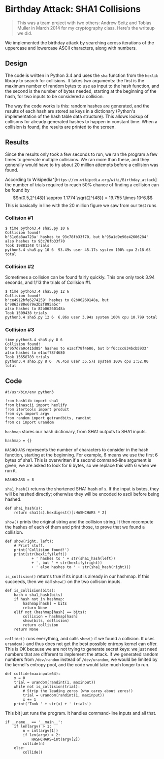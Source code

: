 # Birthday Attack: SHA1 Collisions

> This was a team project with two others: Andrew Seitz and Tobias Muller in March 2014 for my cryptography class. Here's the writeup we did.

We implemented the birthday attack by searching across iterations of the uppercase and lowercase ASCII characters, along with numbers.

## Design

The code is written in Python 3.4 and uses the `sha` function from the `hexlib` library to search for collisions. It takes two arguments: the first is the maximum number of random bytes to use as input to the hash function, and the second is the number of bytes needed, starting at the beginning of the hash, for two inputs to be considered a collision.

The way the code works is this: random hashes are generated, and the results of each hash are stored as keys in a dictionary (Python's implementation of the hash table data structure). This allows lookup of collisons for already generated hashes to happen in constant time. When a collision is found, the results are printed to the screen.

## Results

Since the results only took a few seconds to run, we ran the program a few times to generate multiple collisions. We ran more than these, and they generally would have to try about 20 million attempts before a collision was found.

According to Wikipedia^[`https://en.wikipedia.org/wiki/Birthday_attack`] the number of trials required to reach 50% chance of finding a collision can be found by
$$n(0.5,2^{48}) \approx 1.1774 \sqrt{2^{48}} = 19.755 \times 10^6.$$
This is basically in line with the 20 million figure we saw from our test runs.

### Collision #1

```
$ time python3.4 sha5.py 10 6
Collision found!
b'51c6a3aa723a' hashes to 93c78fb33f70, but b'95a1d9e96e42606284'
also hashes to 93c78fb33f70
Took 19881348 trials
python3.4 sha5.py 10 6  93.49s user 45.17s system 100% cpu 2:18.63 total
```
### Collision #2

Sometimes a collision can be found fairly quickly. This one only took 3.94 seconds, and 1/13 the trials of Collision #1.

```
$ time python3.4 sha5.py 12 6
Collision found!
b'ce4912bfe6274259' hashes to 82b06260148a, but b'9863780e679e2b2f895a5c'
also hashes to 82b06260148a
Took 1509438 trials
python3.4 sha5.py 12 6  6.86s user 3.94s system 100% cpu 10.799 total
```
### Collision #3

```
time python3.4 sha5.py 8 6
Collision found!
b'957d7a9c41bd85' hashes to e1acf78f4680, but b'f6cccc834bcb5933'
also hashes to e1acf78f4680
Took 15658783 trials
python3.4 sha5.py 8 6  76.45s user 35.57s system 100% cpu 1:52.00 total
```

## Code

```
#!/usr/bin/env python3

from hashlib import sha1
from binascii import hexlify
from itertools import product
from sys import argv
from random import getrandbits, randint
from os import urandom
```
`hashmap` stores our hash dictionary, from SHA1 outputs to SHA1 inputs.

```
hashmap = {}
```

`HASHCHARS` represents the number of characters to consider in the hash function, starting at the beginning. For example, 6 means we use the first 6 bytes of sha1. This is overwritten if a second command-line argument is given; we are asked to look for 6 bytes, so we replace this with 6 when we run it.
```
HASHCHARS = 8
```

`sha1_hash()` returns the shortened SHA1 hash of `s`. If the input is bytes, they will be hashed directly; otherwise they will be encoded to ascii before being hashed.
```
def sha1_hash(s):
    return sha1(s).hexdigest()[:HASHCHARS * 2]

```

`show()` prints the original string and the collision string. It then recompute the hashes of each of them and print those, to prove that we found a collision.
```
def show(right, left):
    # Print stuff.
    print('Collision found!')
    print(str(hexlify(left))
            + ' hashes to ' + str(sha1_hash(left))
            + ', but ' + str(hexlify(right))
            + ' also hashes to ' + str(sha1_hash(right)))
```

`is_collision()` returns true if its input is already in our hashmap. If this succeeds, then we call `show()` on the two collision inputs.
```
def is_collision(bits):
    hash = sha1_hash(bits)
    if hash not in hashmap:
        hashmap[hash] = bits
        return None
    elif not (hashmap[hash] == bits):
        collision = hashmap[hash]
        show(bits, collision)
        return collision
    return None
```

`collide()` runs everything, and calls `show()` if we found a collision. It uses `urandom()` and thus does not get the best possible entropy kernel can offer. This is OK because we are not trying to generate secret keys: we just need numbers that are different to implement the attack. If we generated random numbers from `/dev/random` instead of `/dev/urandom`, we would be limited by the kernel's entropy pool, and the code would take much longer to run.
```
def collide(maxinput=64):
    x = 0
    trial = urandom(randint(1, maxinput))
    while not is_collision(trial):
        # Strip the leading zeros (who cares about zeros!)
        trial = urandom(randint(1, maxinput))
        x += 1
    print('Took ' + str(x) + ' trials')
```

This bit just runs the program. It handles command-line inputs and all that.
```
if __name__ == '__main__':
    if len(argv) > 1:
        n = int(argv[1])
        if len(argv) > 2:
            HASHCHARS=int(argv[2])
        collide(n)
    else:
        collide()
```
